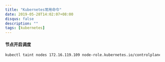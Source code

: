 ```yaml
---
title: "Kubernetes常用命令"
date: 2019-05-28T14:02:07+08:00
disqus: false
description: ""
tags: [kubernetes]
---
```


#### 节点开启调度
```bash
kubectl taint nodes 172.16.119.109 node-role.kubernetes.io/controlplane:NoSchedule-
```





